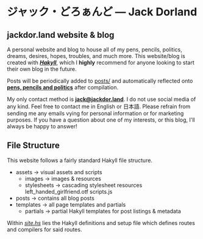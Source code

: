 # ジャック・どろぁんど — Jack Dorland

## jackdor.land website & blog

A personal website and blog to house all of my pens, pencils, politics, dreams, desires, hopes, troubles, and much more. This website/blog is created with [***Hakyll***](https://jaspervdj.be/hakyll/), which I **highly** recommend for anyone looking to start their own blog in the future.

Posts will be periodically added to [posts/](posts/) and automatically reflected onto [**pens, pencils and politics**](https://jackdor.land/blog) after compilation.

My only contact method is [**jack@jackdor.land**](mailto:jack@jackdor.land). I do not use social media of any kind. Feel free to contact me in English or 日本語. Please refrain from sending me any emails vying for personal information or for marketing purposes. If you have a question about one of my interests, or this blog, I'll always be happy to answer!

## File Structure

This website follows a fairly standard Hakyll file structure.

- assets → visual assets and scripts
  - images → images & resources
  - stylesheets → cascading stylesheet resources
    left_handed_girlfriend.otf
    scripts.js
- posts → contains all blog posts
- templates → all page templates and partials
  - partials → partial Hakyll templates for post listings & metadata

Within [*site.hs*](site.hs) lies the Hakyll definitions and setup file which defines routes and compilers for said routes.
